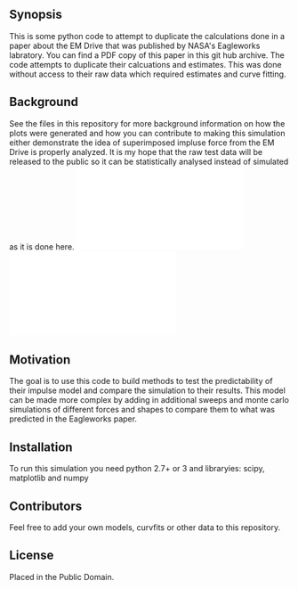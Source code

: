 ## Synopsis

This is some python code to attempt to duplicate the calculations done in a paper about the EM Drive that was published by NASA's Eagleworks labratory.  You can find a PDF copy of this paper in this git hub archive.  The code attempts to duplicate their calcuations and estimates.  This was done without access to their raw data which required estimates and curve fitting.

## Background

See the files in this repository for more background information on how the plots were generated and how you can contribute to making this simulation either demonstrate the idea of superimposed impluse force from the EM Drive is properly analyzed.  It is my hope that the raw test data will be released to the public so it can be statistically analysed instead of simulated as it is done here.
![Eagleworks Paper in PDF](./final-paper.pdf)
![Eagleworks Paper with critical comments in PDF](./final-paper-comments.pdf)

## Motivation

The goal is to use this code to build methods to test the predictability of their impulse model and compare the simulation to their results.  This model can be made more complex by adding in additional sweeps and monte carlo simulations of different forces and shapes to compare them to what was predicted in the Eagleworks paper.

## Installation

To run this simulation you need python 2.7+ or 3 and libraryies: scipy, matplotlib and numpy

## Contributors

Feel free to add your own models, curvfits or other data to this repository.

## License

Placed in the Public Domain.